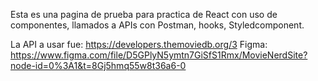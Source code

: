 Esta es una pagina de prueba para practica de React con uso de componentes, llamados a APIs con Postman, hooks, Styledcomponent. 

La API a usar fue: https://developers.themoviedb.org/3
Figma: https://www.figma.com/file/D5GPlyN5ymtn7GiSfS1Rmx/MovieNerdSite?node-id=0%3A1&t=8Gj5hmq55w8t36a6-0
